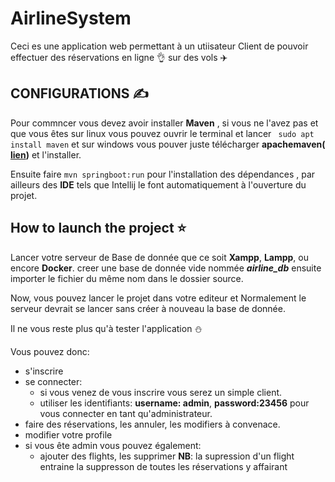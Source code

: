# AirlineSystem
Ceci es une application web permettant à un utiisateur Client de pouvoir effectuer des réservations en ligne 👌 sur des vols :airplane:

## CONFIGURATIONS :writing_hand:
  Pour commncer vous devez avoir installer **Maven** , si vous ne l'avez pas et que vous êtes sur linux vous pouvez ouvrir le terminal et lancer ` sudo apt install maven` et sur windows vous pouver juste télécharger **apachemaven( [lien](https://maven.apache.org/download.cgi))** et l'installer.

  Ensuite faire `mvn springboot:run` pour l'installation des dépendances , par ailleurs des **IDE** tels que  Intellij le font automatiquement à l'ouverture du projet.

## How to launch the project :star:
Lancer votre serveur de Base de donnée que ce soit **Xampp**, **Lampp**, ou encore **Docker**. creer une base de donnée vide nommée _**airline_db**_ ensuite importer le fichier du même nom dans le dossier source.

Now, vous pouvez lancer le projet dans votre editeur et Normalement le serveur devrait se lancer sans créer à nouveau la base de donnée.

Il ne vous reste plus qu'à tester l'application :snowman:

  Vous pouvez donc:
  - s'inscrire
  - se connecter: 
    - si vous venez de vous inscrire vous serez un simple client.
    - utiliser les identifiants: **username: admin**, **password:23456** pour vous connecter en tant qu'administrateur.
  - faire des réservations, les annuler, les modifiers à convenace.
  - modifier votre profile
  - si vous ête admin vous pouvez également:
    - ajouter des flights, les supprimer **NB**: la supression d'un flight entraine la suppresson de toutes les réservations y affairant
